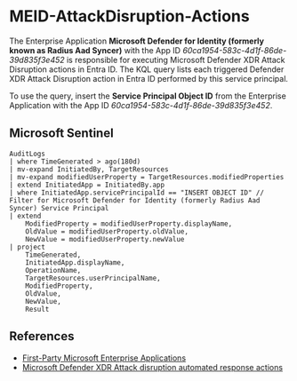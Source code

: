 # MEID-AttackDisruption-Actions
The Enterprise Application **Microsoft Defender for Identity (formerly known as Radius Aad Syncer)** with the App ID _60ca1954-583c-4d1f-86de-39d835f3e452_ is responsible for executing Microsoft Defender XDR Attack Disruption actions in Entra ID. The  KQL query lists each triggered Defender XDR Attack Disruption action in Entra ID performed by this service principal.

To use the query, insert the **Service Principal Object ID** from the Enterprise Application with the App ID _60ca1954-583c-4d1f-86de-39d835f3e452_.

## Microsoft Sentinel
```kql
AuditLogs
| where TimeGenerated > ago(180d)
| mv-expand InitiatedBy, TargetResources
| mv-expand modifiedUserProperty = TargetResources.modifiedProperties
| extend InitiatedApp = InitiatedBy.app
| where InitiatedApp.servicePrincipalId == "INSERT OBJECT ID" // Filter for Microsoft Defender for Identity (formerly Radius Aad Syncer) Service Principal 
| extend
    ModifiedProperty = modifiedUserProperty.displayName,
    OldValue = modifiedUserProperty.oldValue,
    NewValue = modifiedUserProperty.newValue
| project
    TimeGenerated,
    InitiatedApp.displayName,
    OperationName,
    TargetResources.userPrincipalName,
    ModifiedProperty,
    OldValue,
    NewValue,
    Result
```

## References
- [First-Party Microsoft Enterprise Applications](https://learn.microsoft.com/en-us/troubleshoot/entra/entra-id/governance/verify-first-party-apps-sign-in)
- [Microsoft Defender XDR Attack disruption automated response actions](https://learn.microsoft.com/en-us/defender-xdr/automatic-attack-disruption#automated-response-actions)